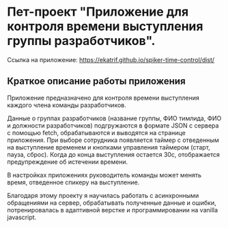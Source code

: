 # Пет-проект "Приложение для контроля времени выступления группы разработчиков".

Ссылка на приложение: https://ekatrif.github.io/spiker-time-control/dist/

## Краткое описание работы приложения

Приложение предназначено для контроля времени выступления каждого члена команды разработчиков.

Данные о группах разработчиков (название группы, ФИО тимлида, ФИО и должности разработчиков) подгружаются в формате JSON с сервера с помощью fetch, обрабатываются и выводятся на странице приложения. При выборе сотрудника появляется таймер с отведенным на выступление временем и кнопками управления таймером (старт, пауза, сброс). Когда до конца выступления остается 30с, отображается предупреждение об истечении времени.

В настройках приложениях руководитель команды может менять время, отведенное спикеру на выступление.

Благодаря этому проекту я научилась работать с асинхронными обращениями на сервер, обрабатывать полученные данные и ошибки, потренировалась в адаптивной верстке и программировании на vanilla javascript.
